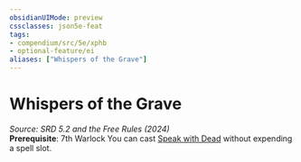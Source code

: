 ```yaml
---
obsidianUIMode: preview
cssclasses: json5e-feat
tags:
- compendium/src/5e/xphb
- optional-feature/ei
aliases: ["Whispers of the Grave"]
---
```

# Whispers of the Grave
*Source: SRD 5.2 and the Free Rules (2024)*  
**Prerequisite**: 7th Warlock
You can cast [Speak with Dead](compendium/spells/speak-with-dead-xphb.md) without expending a spell slot.